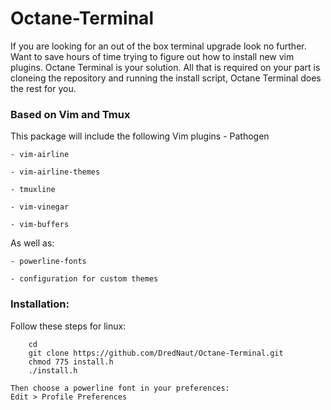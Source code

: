 # Octane-Terminal
If you are looking for an out of the box terminal upgrade look no further. Want to save hours of time trying to figure out how to install new vim plugins. Octane Terminal is your solution. All that is required on your part is cloneing the repository and running the install script, Octane Terminal does the rest for you.

### Based on Vim and Tmux
  This package will include the following Vim plugins
    - Pathogen
    
    - vim-airline
    
    - vim-airline-themes
    
    - tmuxline
    
    - vim-vinegar
    
    - vim-buffers
    
  As well as:
  
    - powerline-fonts
    
    - configuration for custom themes
    
### Installation:
  Follow these steps for linux:
```
    cd
    git clone https://github.com/DredNaut/Octane-Terminal.git
    chmod 775 install.h
    ./install.h
```
    Then choose a powerline font in your preferences:
    Edit > Profile Preferences
